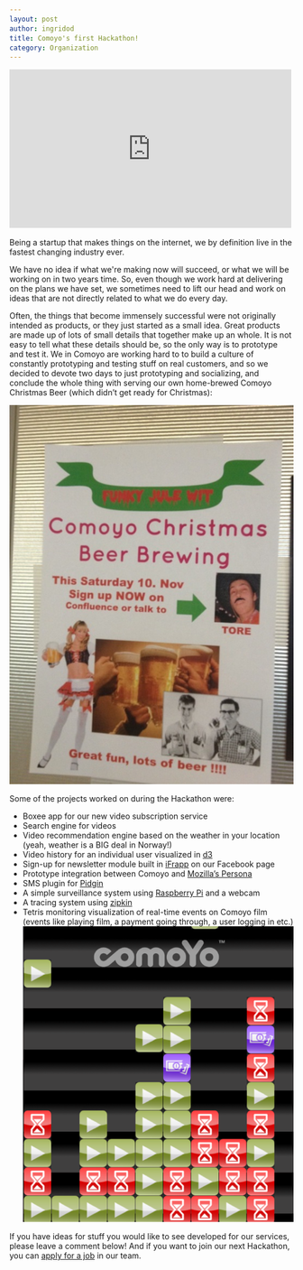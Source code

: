 ```yaml
---
layout: post
author: ingridod
title: Comoyo's first Hackathon! 
category: Organization
---
```

<iframe src="http://player.vimeo.com/video/57878150" width="500" height="281" frameborder="0">x</iframe>

Being a startup that makes things on the internet, we by definition live in the fastest changing industry ever.

We have no idea if what we're making now will succeed, or what we will be working on in two years time. So, even though we work hard at delivering on the plans we have set, we sometimes need to lift our head and work on ideas that are not directly related to what we do every day.

Often, the things that become immensely successful were not originally intended as products, or they just started as a small idea. Great products are made up of lots of small details that together make up an whole. It is not easy to tell what these details should be, so the only way is to prototype and test it. We in Comoyo are working hard to to build a culture of constantly prototyping and testing stuff on real customers, and so we decided to devote two days to just prototyping and socializing, and conclude the whole thing with serving our own home-brewed Comoyo Christmas Beer (which didn’t get ready for Christmas):

![Comoyo Christmas Beer](/assets/img/posts/hackathon/Comoyo-beer-brewing.JPG)

Some of the projects worked on during the Hackathon were:
- Boxee app for our new video subscription service
- Search engine for videos
- Video recommendation engine based on the weather in your location (yeah, weather is a BIG deal in Norway!)
- Video history for an individual user visualized in [d3](http://d3js.org/)
- Sign-up for newsletter module built in [iFrapp](http://www.ifrapp.com/) on our Facebook page
- Prototype integration between Comoyo and [Mozilla’s Persona](http://www.mozilla.org/en-US/persona/)
- SMS plugin for [Pidgin](http://www.pidgin.im/)
- A simple surveillance system using [Raspberry Pi](http://www.raspberrypi.org/) and a webcam
- A tracing system using [zipkin](https://github.com/twitter/zipkin)
- Tetris monitoring visualization of real-time events on Comoyo film (events like playing film, a payment going through, a user logging in etc.)
![Monitris](/assets/img/posts/hackathon/Monitris.png)

If you have ideas for stuff you would like to see developed for our services, please leave a comment below! And if you want to join our next Hackathon, you can [apply for a job](https://comoyo.recruiterbox.com/) in our team. 


